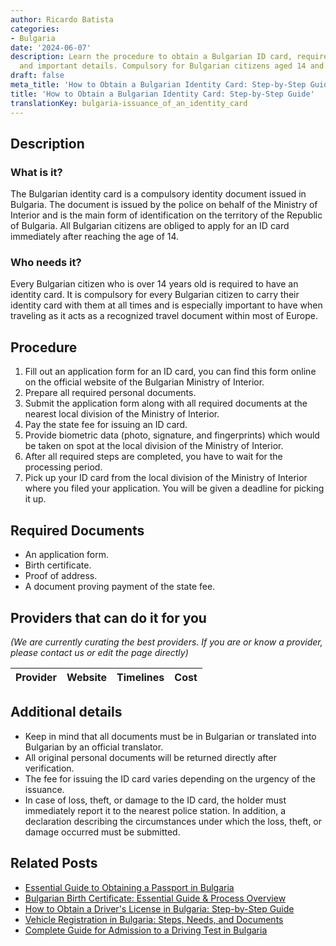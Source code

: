 ```yaml
---
author: Ricardo Batista
categories:
- Bulgaria
date: '2024-06-07'
description: Learn the procedure to obtain a Bulgarian ID card, required documents,
  and important details. Compulsory for Bulgarian citizens aged 14 and above.
draft: false
meta_title: 'How to Obtain a Bulgarian Identity Card: Step-by-Step Guide'
title: 'How to Obtain a Bulgarian Identity Card: Step-by-Step Guide'
translationKey: bulgaria-issuance_of_an_identity_card
---
```


## Description
### What is it?
The Bulgarian identity card is a compulsory identity document issued in Bulgaria. The document is issued by the police on behalf of the Ministry of Interior and is the main form of identification on the territory of the Republic of Bulgaria. All Bulgarian citizens are obliged to apply for an ID card immediately after reaching the age of 14.

### Who needs it?
Every Bulgarian citizen who is over 14 years old is required to have an identity card. It is compulsory for every Bulgarian citizen to carry their identity card with them at all times and is especially important to have when traveling as it acts as a recognized travel document within most of Europe.

## Procedure
1. Fill out an application form for an ID card, you can find this form online on the official website of the Bulgarian Ministry of Interior.
2. Prepare all required personal documents.
3. Submit the application form along with all required documents at the nearest local division of the Ministry of Interior.
4. Pay the state fee for issuing an ID card.
5. Provide biometric data (photo, signature, and fingerprints) which would be taken on spot at the local division of the Ministry of Interior.
6. After all required steps are completed, you have to wait for the processing period.
7. Pick up your ID card from the local division of the Ministry of Interior where you filed your application. You will be given a deadline for picking it up.

## Required Documents
- An application form.
- Birth certificate.
- Proof of address.
- A document proving payment of the state fee.

## Providers that can do it for you

_(We are currently curating the best providers. If you are or know a provider, please contact us or edit the page directly)_

| Provider        |     Website     |     Timelines    |       Cost      |
| :-------------: | :-------------: |  :-------------: | :-------------: |

## Additional details
- Keep in mind that all documents must be in Bulgarian or translated into Bulgarian by an official translator.
- All original personal documents will be returned directly after verification.
- The fee for issuing the ID card varies depending on the urgency of the issuance.
- In case of loss, theft, or damage to the ID card, the holder must immediately report it to the nearest police station. In addition, a declaration describing the circumstances under which the loss, theft, or damage occurred must be submitted.
## Related Posts

- [Essential Guide to Obtaining a Passport in Bulgaria](https://tramitit.com/guides/bulgaria/issuance_of_a_passport/)
- [Bulgarian Birth Certificate: Essential Guide & Process Overview](https://tramitit.com/guides/bulgaria/issuance_of_a_birth_certificate/)
- [How to Obtain a Driver's License in Bulgaria: Step-by-Step Guide](https://tramitit.com/guides/bulgaria/issuance_of_a_drivers_license/)
- [Vehicle Registration in Bulgaria: Steps, Needs, and Documents](https://tramitit.com/guides/bulgaria/registration_of_a_new_vehicle/)
- [Complete Guide for Admission to a Driving Test in Bulgaria](https://tramitit.com/guides/bulgaria/admission_to_a_driving_test/)